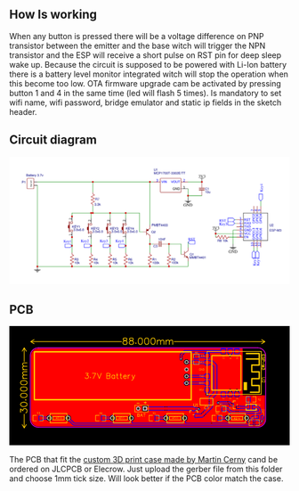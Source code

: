 ## How Is working

When any button is pressed there will be a voltage difference on PNP transistor between the emitter and the base witch will trigger the NPN transistor and the ESP will receive a short pulse on RST pin for deep sleep wake up.
Because the circuit is supposed to be powered with Li-Ion battery there is a battery level monitor integrated witch will stop the operation when this become too low.
OTA firmware upgrade cam be activated by pressing button 1 and 4 in the same time (led will flash 5 times).
Is mandatory to set wifi name, wifi password, bridge emulator and static ip fields in the sketch header.

## Circuit diagram

![Circuit Diagram](https://github.com/diyhue/Devices/raw/master/HueDimmerSwitch/Hue_Tap-Dimmer_switch_circuit_prototype.png)


## PCB

![PCB](https://github.com/diyhue/Devices/raw/master/HueDimmerSwitch/Hue_Tap-Dimmer_switch_circuit_prototype_pcb.png)

The PCB that fit the [custom 3D print case made by Martin Cerny](https://www.thingiverse.com/thing:3641618) cand be ordered on JLCPCB or Elecrow. Just upload the gerber file from this folder and choose 1mm tick size. Will look better if the PCB color match the case.
